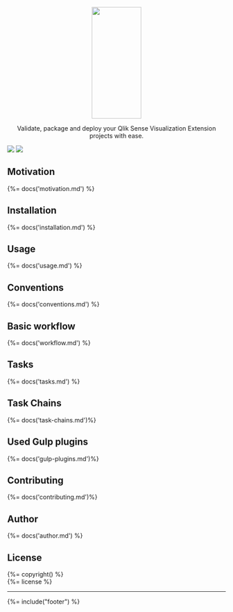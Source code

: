 <p align="center">
  <a href="https://stefanwalther/sense-go">
    <img height="257" width="114" src="https://raw.githubusercontent.com/stefanwalther/assets/logo.png">
  </a>
  <p align="center">Validate, package and deploy your Qlik Sense Visualization Extension projects with ease.</p>
</p>

[![](https://david-dm.org/stefanwalther/sense-go.png)](https://david-dm.org/stefanwalther/sense-go)
[![](https://travis-ci.org/stefanwalther/sense-go.svg?branch=master)](https://travis-ci.org/stefanwalther/sense-go.svg?branch=master)

## Motivation
{%= docs('motivation.md') %}

## Installation
{%= docs('installation.md') %}

## Usage
{%= docs('usage.md') %}

## Conventions
{%= docs('conventions.md') %}

## Basic workflow
{%= docs('workflow.md') %}

## Tasks
{%= docs('tasks.md') %}

## Task Chains
{%= docs('task-chains.md')%}

## Used Gulp plugins
{%= docs('gulp-plugins.md')%}

## Contributing
{%= docs('contributing.md')%}

## Author
{%= docs('author.md') %}

## License
{%= copyright() %}<br/> 
{%= license %}

***

{%= include("footer") %}
